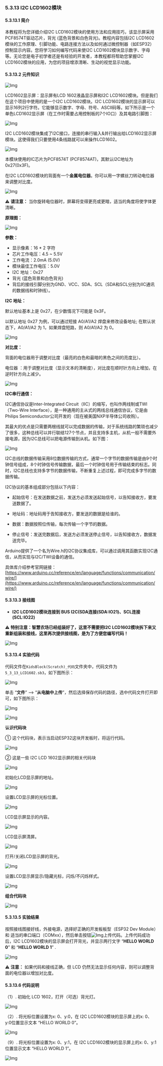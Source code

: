 ### 5.3.13 I2C LCD1602模块

#### 5.3.13.1 简介

本教程将为您详细介绍I2C LCD1602模块的使用方法和应用技巧，该显示屏采用PCF8574T驱动芯片，背光 (蓝色背景和白色背光)。教程内容包括I2C LCD1602模块的工作原理、引脚功能、电路连接方法以及如何通过微控制器（如ESP32）控制显示内容。您将学习如何编写代码来使I2C LCD1602模块显示数字、字母等。无论您是电子初学者还是有经验的开发者，本教程都将帮助您掌握I2C LCD1602模块的应用，为您的项目增添清晰、生动的视觉显示功能。

#### 5.3.13.2 元件知识

![Img](../media/lcd.png)

LCD1602显示屏：显示屏有LCD 1602液晶显示屏和I2C LCD1602模块。但是我们在这个项目中使用的是一个I2C LCD1602模块。I2C LCD1602模块的显示屏可以显示16列2行字符。它能够显示数字、字母、符号、ASCII码等。如下所示是一个单色LCD1602显示屏（在工作时需要占用控制板的7个IO口）及其电路引脚图：

![Img](../media/lcd1.png)

I2C LCD1602模块集成了I2C接口，连接的串行输入&并行输出给LCD1602显示屏模块。这使得我们只要使用4条线路就可以来操作LCD1602。

![Img](../media/lcd2.png)

本模块使用的IC芯片为PCF8574T (PCF8574AT)，其默认I2C地址为0x27(0x3F)。

在I2C LCD1602模块的背面有一个**金属电位器**。你可以用一字螺丝刀转动电位器来调整对比度。         

![Img](../media/lcd3.png)

⚠️ **请注意：** 当你旋转电位器时，屏幕将变得更亮或更暗，适当的角度将使字体更清晰。

**原理图：**

![Img](../media/lcd4.png)

**参数：**

- 显示像素：16 * 2 字符
- 芯片工作电压：4.5 ~ 5.5V
- 工作电流：2.0mA (5.0V)
- 模块最佳工作电压：5.0V
- I2C 地址：0x27
- 背光 (蓝色背景和白色背光)
- 背后的接线引脚分别为GND、VCC、SDA、SCL（SDA和SCL分别为IIC通讯的数据线和时钟线）。

**I2C 地址：**

默认地址基本上是 0x27，在少数情况下可能是 0x3F。

以默认地址 0x27 为例，可以通过短接 A0/A1/A2 焊盘来修改设备地址; 在默认状态下，A0/A1/A2 为 1，如果焊盘短路，则 A0/A1/A2 为 0。

![Img](../media/lcd5.png)

**对比度：**

背面的电位器用于调整对比度（最亮的白色和最暗的黑色之间的亮度比）。

电位器 ：用于调整对比度（显示文本的清晰度），对比度在顺时针方向上增加，在逆时针方向上减少。

![Img](../media/lcd6.png)

**I2C串行通信：**

I2C通信协议是Inter-Integrated Circuit（IIC）的缩写，也叫作两线制或TWI（Two-Wire Interface），是一种通用的主从式的两线总线通信协议，它是由Philips Semiconductor公司开发的（现在被美国NXP半导体公司收购）。

其最大的优点是只需要两根线就可以完成数据的传输，对于系统线路的繁琐也减少了很多，这种总线可以并行联结127个节点，并且支持多主机，从机一般不需要外接电源，因为I2C总线可以把电源传输到从机。如下图：

![Img](../media/cou75.png)

I2C总线的数据传输采用8位数据传输的方式，通常一个字节的数据传输是由9个时钟信号组成，8个时钟信号传输数据，最后一个时钟信号用于传输结束的标志。同时，I2C总线也支持多字节的数据传输，不断重复上述过程，即可完成多字节的数据传输。

I2C协议的基本组成部分包括以下内容：

- 起始信号：在发送数据之前，发送方必须发送起始信号，以告知接收方，要发送数据了。

- 地址码：地址码用于告知接收方，要发送的数据是给谁的。

- 数据：数据按照位传输，每次传输一个字节的数据。

- 停止信号：发送完数据后，发送方必须发送停止信号，以告知接收方，数据发送完毕。

Arduino提供了一个名为Wire.h的I2C协议集成库，可以通过调用其函数实现I2C通信，从而实现与I2C/TWI设备的通信。

具体库介绍参考官网链接：
[https://www.arduino.cc/reference/en/language/functions/communication/wire/](https://www.arduino.cc/reference/en/language/functions/communication/wire/)

#### 5.3.13.3 接线图

- **I2C LCD1602模块连接到 BUS I2C(SDA连接(SDA:IO21)、SCL连接(SCL:IO22)**

⚠️ **特别注意：智慧农场已经组装好了，这里不需要把I2C LCD1602模块拆下来又重新组装和接线，这里再次提供接线图，是为了方便您编写代码！**

![Img](../media/couj72.png)

#### 5.3.13.4 实验代码

代码文件在`KidsBlock(Scratch)_代码`文件夹中，代码文件为`5_3_13_LCD1602.sb3`，如下图所示：

![Img](../media/couj-016.png)

单击 “**文件**” --> “**从电脑中上传**”，然后选择保存代码的路径，选中代码文件打开即可，如下图所示：

![Img](../media/couj-01-1.png)

![Img](../media/couj-016-1.png)

**认识代码块**

① 这个代码块，表示当启动ESP32这块开发板时，将运行代码。

![Img](../media/Start.png)

② 这是一些 I2C LCD 1602显示屏的相关代码块

![Img](../media/lcd7.png)

初始化LCD显示屏的地址。

![Img](../media/lcd8.png)

设置LCD显示屏的光标位置。

![Img](../media/lcd9.png)

LCD显示屏显示的内容。

![Img](../media/lcd10.png)

LCD显示屏清屏。

![Img](../media/lcd11.png)

打开/关闭LCD显示屏的背光。

![Img](../media/lcd12.png)

设置LCD显示屏显示/隐藏光标，闪烁/不闪烁样式。

![Img](../media/lcd13.png)

**组合代码块**

![Img](../media/KidsBlock-code16.png)

#### 5.3.13.5 实验结果

按照接线图接好线，外接电源，选择好正确的开发板板型（ESP32 Dev Module）和 适当的串口端口（COMxx），然后单击按钮![Img](../media/upload.png)上传代码。上传代码成功后，I2C LCD1602模块的显示屏会打开背光，并显示两行文字 “**HELLO WORLD 0**” 和 “**HELLO WORLD 1**” .  

![Img](../media/cou78.png)

⚠️ **注意：** 如果代码和接线正确，但 LCD 仍然无法显示任何内容，则可以调整背面的电位器以增加对比度。

#### 5.3.13.6 代码说明

（1）. 初始化 LCD 1602，打开（可选）背光灯。

![Img](../media/lcd14.png)

（2）. 将光标位置设置为x: 0、y:0，在 I2C LCD1602模块的显示屏上的x: 0、y:0位置显示文本 “HELLO WORLD 0”。

![Img](../media/lcd15.png)

（9）. 将光标位置设置为x: 0、y:1，在 I2C LCD1602模块的显示屏上的x: 0、y:1位置显示文本 “HELLO WORLD 1”。

![Img](../media/lcd16.png)